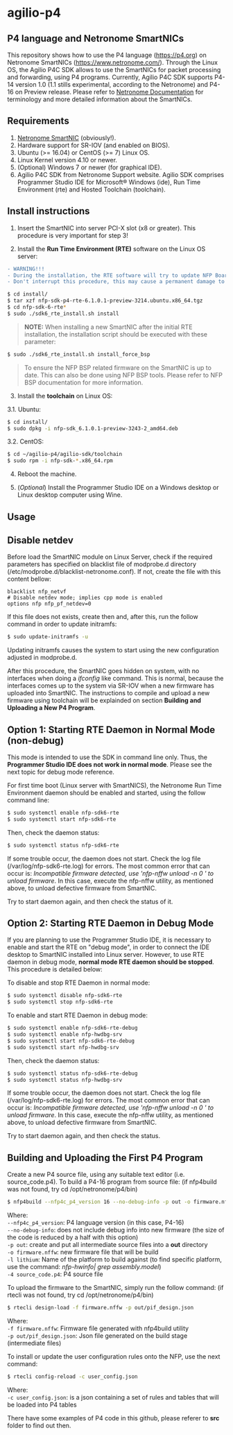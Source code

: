 # agilio-p4


## P4 language and Netronome SmartNICs
This repository shows how to use the P4 language (https://p4.org) on Netronome SmartNICs (https://www.netronome.com/). 
Through the Linux OS, the Agilio P4C SDK allows to use the SmartNICs for packet processing and forwarding, using P4 programs.
Currently, Agilio P4C SDK supports P4-14 version 1.0 (1.1 stills experimental, according to the Netronome) and P4-16 on Preview release.
Please refer to [Netronome Documentation](https://github.com/guimvmatos/Agilio-P4-SmartNIC/blob/main/Gerenal_Docs/nfp-sdk-rn-6.1.0.1-preview-3286.pdf) for terminology and more detailed information about the SmartNICs.


## Requirements
1. [Netronome SmartNIC](https://help.netronome.com/support/solutions/articles/36000073257-agilio-smartnics-hardware-user-manuals) (obviously!).
2. Hardware support for SR-IOV (and enabled on BIOS).
3. Ubuntu (>= 16.04) or CentOS (>= 7) Linux OS.
4. Linux Kernel version 4.10 or newer.
5. (Optional) Windows 7 or newer (for graphical IDE).
6. Agilio P4C SDK from Netronome Support website. Agilio SDK comprises Programmer Studio IDE for Microsoft® Windows (ide), Run Time Environment (rte) and Hosted Toolchain (toolchain).


## Install instructions
1. Insert the SmartNIC into server PCI-X slot (x8 or greater). This procedure is very important for step 3!

2. Install the **Run Time Environment (RTE)** software on the Linux OS server:
```diff
- WARNING!!!
- During the installation, the RTE software will try to update NFP Board Support Package.
- Don't interrupt this procedure, this may cause a permanent damage to SmartNIC!
```

```bash
$ cd install/
$ tar xzf nfp-sdk-p4-rte-6.1.0.1-preview-3214.ubuntu.x86_64.tgz
$ cd nfp-sdk-6-rte*
$ sudo ./sdk6_rte_install.sh install
```

>**NOTE:** When installing a new SmartNIC after the initial RTE installation, the installation script should be executed with these parameter:
```bash
$ sudo ./sdk6_rte_install.sh install_force_bsp
```
>To ensure the NFP BSP related firmware on the SmartNIC is up to date. This can also be done using NFP BSP tools. Please refer to NFP BSP documentation for more information.


3. Install the **toolchain** on Linux OS:

3.1. Ubuntu:
```bash
$ cd install/
$ sudo dpkg -i nfp-sdk_6.1.0.1-preview-3243-2_amd64.deb
```

3.2. CentOS:
```bash
$ cd ~/agilio-p4/agilio-sdk/toolchain
$ sudo rpm -i nfp-sdk-*.x86_64.rpm
```

4. Reboot the machine.

5. (*Optional*) Install the Programmer Studio IDE on a Windows desktop or Linux desktop computer using Wine.


## Usage

## Disable netdev
Before load the SmartNIC module on Linux Server, check if the required parameters has specified on blacklist file of modprobe.d directory (/etc/modprobe.d/blacklist-netronome.conf). If not, create the file with this content bellow:
```
blacklist nfp_netvf
# Disable netdev mode; implies cpp mode is enabled
options nfp nfp_pf_netdev=0
```
If this file does not exists, create then and, after this, run the follow command in order to update initramfs:
```bash
$ sudo update-initramfs -u
```
Updating initramfs causes the system to start using the new configuration adjusted in modprobe.d.

After this procedure, the SmartNIC goes hidden on system, with no interfaces when doing a *ifconfig* like command. This is normal, because the interfaces comes up to the system via SR-IOV when a new firmware has uploaded into SmartNIC. The instructions to compile and upload a new firmware using toolchain will be explainded on section **Building and Uploading a New P4 Program**.


## Option 1: Starting RTE Daemon in Normal Mode (non-debug)
This mode is intended to use the SDK in command line only. Thus, the **Programmer Studio IDE does not work in normal mode**. Please see the next topic for debug mode reference.

For first time boot (Linux server with SmartNICS), the Netronome Run Time Environment daemon should be enabled and started, using the follow command line:
```bash
$ sudo systemctl enable nfp-sdk6-rte
$ sudo systemctl start nfp-sdk6-rte
```

Then, check the daemon status:
```bash
$ sudo systemctl status nfp-sdk6-rte
```

If some trouble occur, the daemon does not start. Check the log file (/var/log/nfp-sdk6-rte.log) for errors.
The most common error that can occur is: *Incompatible firmware detected, use 'nfp-nffw unload -n 0 ' to unload firmware*.
In this case, execute the nfp-nffw utility, as mentioned above, to unload defective firmware from SmartNIC.

Try to start daemon again, and then check the status of it.


## Option 2: Starting RTE Daemon in Debug Mode
If you are planning to use the Programmer Studio IDE, it is necessary to enable and start the RTE on "debug mode", in order to connect the IDE desktop to SmartNIC installed into Linux server.
However, to use RTE daemon in debug mode, **normal mode RTE daemon should be stopped**. This procedure is detailed below:

To disable and stop RTE Daemon in normal mode:
```bash
$ sudo systemctl disable nfp-sdk6-rte
$ sudo systemctl stop nfp-sdk6-rte
```

To enable and start RTE Daemon in debug mode:
```bash
$ sudo systemctl enable nfp-sdk6-rte-debug
$ sudo systemctl enable nfp-hwdbg-srv
$ sudo systemctl start nfp-sdk6-rte-debug
$ sudo systemctl start nfp-hwdbg-srv
```

Then, check the daemon status:
```bash
$ sudo systemctl status nfp-sdk6-rte-debug
$ sudo systemctl status nfp-hwdbg-srv
```

If some trouble occur, the daemon does not start. Check the log file (/var/log/nfp-sdk6-rte.log) for errors.
The most common error that can occur is: *Incompatible firmware detected, use 'nfp-nffw unload -n 0 ' to unload firmware*.
In this case, execute the nfp-nffw utility, as mentioned above, to unload defective firmware from SmartNIC.

Try to start daemon again, and then check the status.


## Building and Uploading the First P4 Program

Create a new P4 source file, using any suitable text editor (i.e. source_code.p4). To build a P4-16 program from source file: (if nfp4build was not found, try cd /opt/netronome/p4/bin)
```bash
$ nfp4build --nfp4c_p4_version 16 --no-debug-info -p out -o firmware.nffw -l lithium -4 source_code.p4
```

Where:  
   `--nfp4c_p4_version`: P4 language version (in this case, P4-16)  
   `--no-debug-info`: does not include debug info into new firmware (the size of the code is reduced by a half with this option)  
   `-p out`: create and put all intermediate source files into a **out** directory  
   `-o firmware.nffw`: new firmware file that will be build  
   `-l lithium`: Name of the platform to build against (to find specific platform, use the command: *nfp-hwinfo| grep assembly.model*)  
   `-4 source_code.p4`: P4 source file  


To upload the firmware to the SmartNIC, simply run the follow command: (if rtecli was not found, try cd /opt/netronome/p4/bin)
```bash
$ rtecli design-load -f firmware.nffw -p out/pif_design.json
```

Where:  
   `-f firmware.nffw`: Firmware file generated with nfp4build utility  
   `-p out/pif_design.json`: Json file generated on the build stage (intermediate files)  


To install or update the user configuration rules onto the NFP, use the next command:
```bash
$ rtecli config-reload -c user_config.json
```

Where:  
   `-c user_config.json`: is a json containing a set of rules and tables that will be loaded into P4 tables  

There have some examples of P4 code in this github, please referer to **src** folder to find out then.
